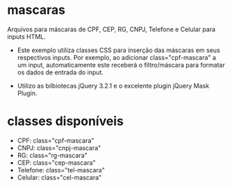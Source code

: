 # mascaras
Arquivos para máscaras de CPF, CEP, RG, CNPJ, Telefone e Celular para inputs HTML.

* Este exemplo utiliza classes CSS para inserção das máscaras em seus respectivos inputs. Por exemplo, ao adicionar class="cpf-mascara" a um input, automaticamente este receberá o filtro/máscara para formatar os dados de entrada do input.

* Utilizo as bilbiotecas jQuery 3.2.1 e o excelente plugin jQuery Mask Plugin.

# classes disponíveis

* CPF: class="cpf-mascara"
* CNPJ: class="cnpj-mascara"
* RG: class="rg-mascara"
* CEP: class="cep-mascara"
* Telefone: class="tel-mascara"
* Celular: class="cel-mascara"
